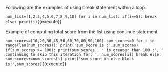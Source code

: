 Following are the examples of using break statement within a loop.

`
num_list=[1,2,3,4,5,6,7,8,9,10]
for i in num_list:
    if(i==5):
        break
    else:
        print(i)
`{{execute}}

Example of computing total score from the list using continue statement

`
num_scores=[10,20,30,45,50,60,70,80,90,100]
sum_scores=0
for i in range(len(num_scores)):
    print('sum_score is :',sum_scores)
    if(sum_scores >= 100):
        print(sum_scores , ' is greater than 100 :', ' Continuing to skip this iteration for: ', num_scores[i])
        break
    else:
        sum_scores+=num_scores[i]
        print('sum_score in else block is:',sum_scores)
`{{execute}}

